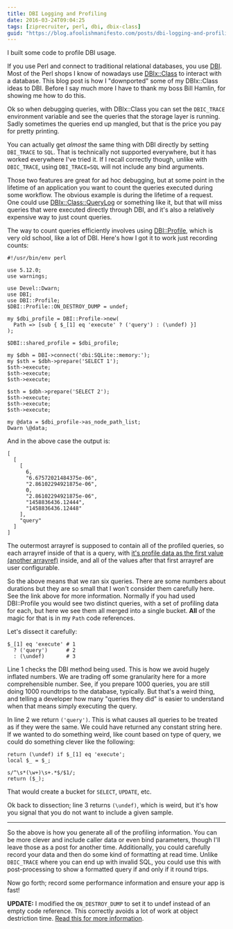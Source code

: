 ```yaml
---
title: DBI Logging and Profiling
date: 2016-03-24T09:04:25
tags: [ziprecruiter, perl, dbi, dbix-class]
guid: "https://blog.afoolishmanifesto.com/posts/dbi-logging-and-profiling"
---
```

I built some code to profile DBI usage.

<!--more-->

If you use Perl and connect to traditional relational databases, you use
[DBI](https://metacpan.org/pod/DBI).  Most of the Perl shops I know of nowadays
use [DBIx::Class](https://metacpan.org/pod/DBIx::Class) to interact with a
database.  This blog post is how I "downported" some of my DBIx::Class ideas to
DBI.  Before I say much more I have to thank my boss Bill Hamlin, for showing me
how to do this.

Ok so when debugging queries, with DBIx::Class you can set the `DBIC_TRACE`
environment variable and see the queries that the storage layer is running.
Sadly sometimes the queries end up mangled, but that is the price you pay for
pretty printing.

You can actually get *almost* the same thing with DBI directly by setting
`DBI_TRACE` to `SQL`.  That is technically not supported everywhere, but it has
worked everywhere I've tried it.  If I recall correctly though, unlike with
`DBIC_TRACE`, using `DBI_TRACE=SQL` will not include any bind arguments.

Those two features are great for ad hoc debugging, but at some point in the
lifetime of an application you want to count the queries executed during some
workflow.  The obvious example is during the lifetime of a request.  One could
use [DBIx::Class::QueryLog](https://metacpan.org/pod/DBIx::Class::QueryLog) or
something like it, but that will miss queries that were executed directly
through DBI, and it's also a relatively expensive way to just count queries.

The way to count queries efficiently involves using
[DBI::Profile](https://metacpan.org/pod/DBI::Profile), which is very old school,
like a lot of DBI.  Here's how I got it to work just recording counts:

```
#!/usr/bin/env perl

use 5.12.0;
use warnings;

use Devel::Dwarn;
use DBI;
use DBI::Profile;
$DBI::Profile::ON_DESTROY_DUMP = undef;

my $dbi_profile = DBI::Profile->new(
  Path => [sub { $_[1] eq 'execute' ? ('query') : (\undef) }]
);

$DBI::shared_profile = $dbi_profile;

my $dbh = DBI->connect('dbi:SQLite::memory:');
my $sth = $dbh->prepare('SELECT 1');
$sth->execute;
$sth->execute;
$sth->execute;

$sth = $dbh->prepare('SELECT 2');
$sth->execute;
$sth->execute;
$sth->execute;

my @data = $dbi_profile->as_node_path_list;
Dwarn \@data;
```

And in the above case the output is:

```
[
  [
    [
      6,
      "6.67572021484375e-06",
      "2.86102294921875e-06",
      0,
      "2.86102294921875e-06",
      "1458836436.12444",
      "1458836436.12448"
    ],
    "query"
  ]
]
```

The outermost arrayref is supposed to contain all of the profiled queries, so
each arrayref inside of that is a query, with [it's profile data as the first
value (another arrayref)](https://metacpan.org/pod/DBI::Profile#Profile-Data)
inside, and all of the values after that first arrayref are user configurable.

So the above means that we ran six queries.  There are some numbers about
durations but they are so small that I won't consider them carefully here.  See
the link above for more information.  Normally if you had used DBI::Profile you
would see two distinct queries, with a set of profiling data for each, but here
we see them all merged into a single bucket.  **All** of the magic for that is
in my `Path` code references.

Let's dissect it carefully:

```
$_[1] eq 'execute' # 1
  ? ('query')      # 2
  : (\undef)       # 3
```

Line 1 checks the DBI method being used.  This is how we avoid hugely inflated
numbers.  We are trading off some granularity here for a more comprehensible
number.  See, if you prepare 1000 queries, you are still doing 1000 roundtrips
to the database, typically.  But that's a weird thing, and telling a developer
how many "queries they did" is easier to understand when that means simply
executing the query.

In line 2 we return `('query')`.  This is what causes all queries to be treated
as if they were the same.  We could have returned any constant string here.  If
we wanted to do something weird, like count based on type of query, we could do
something clever like the following:

```
return (\undef) if $_[1] eq 'execute';
local $_ = $_;

s/^\s*(\w+)\s+.*$/$1/;
return ($_);
```

That would create a bucket for `SELECT`, `UPDATE`, etc.

Ok back to dissection; line 3 returns `(\undef)`, which is weird, but it's how
you signal that you do not want to include a given sample.

---

So the above is how you generate all of the profiling information.  You can be
more clever and include caller data or even bind parameters, though I'll leave
those as a post for another time.  Additionally, you could carefully record your
data and then do some kind of formatting at read time.  Unlike `DBIC_TRACE`
where you can end up with invalid SQL, you could use this with post-processing
to show a formatted query if and only if it round trips.

Now go forth; record some performance information and ensure your app is fast!

**UPDATE:** I modified the `ON_DESTROY_DUMP` to set it to undef instead of an
empty code reference.  This correctly avoids a lot of work at object destriction
time.  [Read this for more information](/posts/faster-dbi-profiling).
